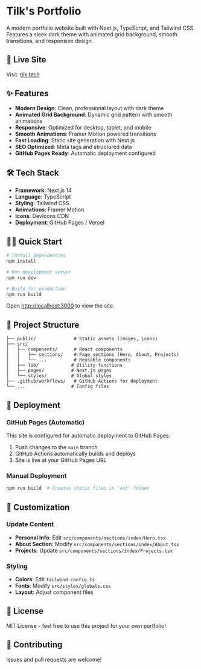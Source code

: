 # Tilk's Portfolio

A modern portfolio website built with Next.js, TypeScript, and Tailwind CSS. Features a sleek dark theme with animated grid background, smooth transitions, and responsive design.

## 🚀 Live Site

Visit: [tilk.tech](https://tilk.tech)

## ✨ Features

- **Modern Design**: Clean, professional layout with dark theme
- **Animated Grid Background**: Dynamic grid pattern with smooth animations
- **Responsive**: Optimized for desktop, tablet, and mobile
- **Smooth Animations**: Framer Motion powered transitions
- **Fast Loading**: Static site generation with Next.js
- **SEO Optimized**: Meta tags and structured data
- **GitHub Pages Ready**: Automatic deployment configured

## 🛠️ Tech Stack

- **Framework**: Next.js 14
- **Language**: TypeScript
- **Styling**: Tailwind CSS
- **Animations**: Framer Motion
- **Icons**: DevIcons CDN
- **Deployment**: GitHub Pages / Vercel

## 🏃‍♂️ Quick Start

```bash
# Install dependencies
npm install

# Run development server
npm run dev

# Build for production
npm run build
```

Open [http://localhost:3000](http://localhost:3000) to view the site.

## 📁 Project Structure

```
├── public/              # Static assets (images, icons)
├── src/
│   ├── components/      # React components
│   │   ├── sections/    # Page sections (Hero, About, Projects)
│   │   └── ...          # Reusable components
│   ├── lib/            # Utility functions
│   ├── pages/          # Next.js pages
│   └── styles/         # Global styles
├── .github/workflows/   # GitHub Actions for deployment
└── ...                 # Config files
```

## 🚀 Deployment

### GitHub Pages (Automatic)
This site is configured for automatic deployment to GitHub Pages:

1. Push changes to the `main` branch
2. GitHub Actions automatically builds and deploys
3. Site is live at your GitHub Pages URL

### Manual Deployment
```bash
npm run build  # Creates static files in 'out' folder
```

## 🎨 Customization

### Update Content
- **Personal Info**: Edit `src/components/sections/index/Hero.tsx`
- **About Section**: Modify `src/components/sections/index/About.tsx`
- **Projects**: Update `src/components/sections/index/Projects.tsx`

### Styling
- **Colors**: Edit `tailwind.config.ts`
- **Fonts**: Modify `src/styles/globals.css`
- **Layout**: Adjust component files

## 📄 License

MIT License - feel free to use this project for your own portfolio!

## 🤝 Contributing

Issues and pull requests are welcome!

